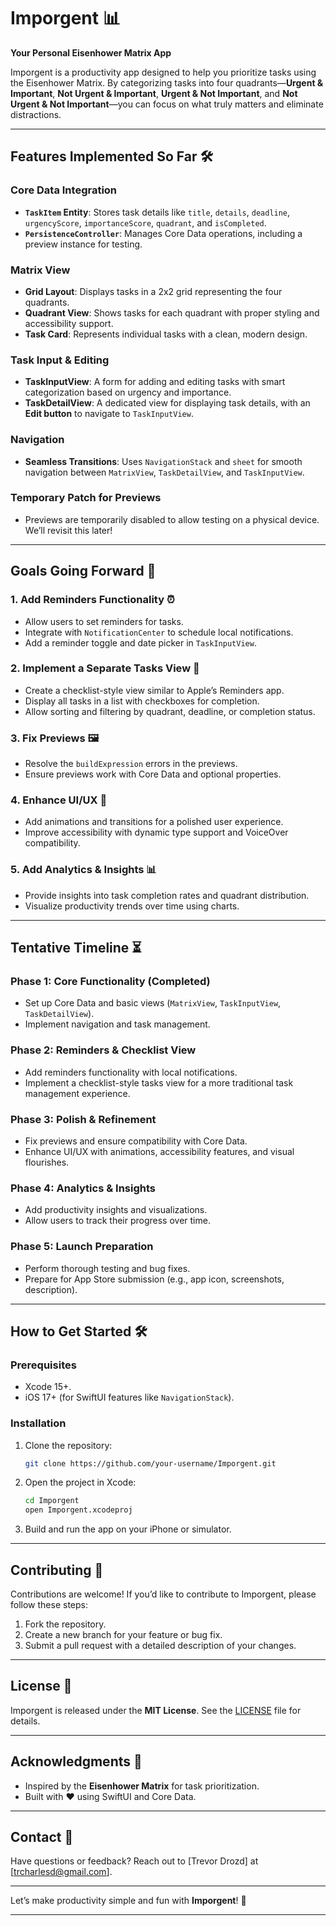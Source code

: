 # **Imporgent** 📊
**Your Personal Eisenhower Matrix App**

Imporgent is a productivity app designed to help you prioritize tasks using the Eisenhower Matrix. By categorizing tasks into four quadrants—**Urgent & Important**, **Not Urgent & Important**, **Urgent & Not Important**, and **Not Urgent & Not Important**—you can focus on what truly matters and eliminate distractions.

---

## **Features Implemented So Far** 🛠️

### **Core Data Integration**
- **`TaskItem` Entity**: Stores task details like `title`, `details`, `deadline`, `urgencyScore`, `importanceScore`, `quadrant`, and `isCompleted`.
- **`PersistenceController`**: Manages Core Data operations, including a preview instance for testing.

### **Matrix View**
- **Grid Layout**: Displays tasks in a 2x2 grid representing the four quadrants.
- **Quadrant View**: Shows tasks for each quadrant with proper styling and accessibility support.
- **Task Card**: Represents individual tasks with a clean, modern design.

### **Task Input & Editing**
- **TaskInputView**: A form for adding and editing tasks with smart categorization based on urgency and importance.
- **TaskDetailView**: A dedicated view for displaying task details, with an **Edit button** to navigate to `TaskInputView`.

### **Navigation**
- **Seamless Transitions**: Uses `NavigationStack` and `sheet` for smooth navigation between `MatrixView`, `TaskDetailView`, and `TaskInputView`.

### **Temporary Patch for Previews**
- Previews are temporarily disabled to allow testing on a physical device. We’ll revisit this later!

---

## **Goals Going Forward** 🚀

### **1. Add Reminders Functionality** ⏰
- Allow users to set reminders for tasks.
- Integrate with `NotificationCenter` to schedule local notifications.
- Add a reminder toggle and date picker in `TaskInputView`.

### **2. Implement a Separate Tasks View** 📝
- Create a checklist-style view similar to Apple’s Reminders app.
- Display all tasks in a list with checkboxes for completion.
- Allow sorting and filtering by quadrant, deadline, or completion status.

### **3. Fix Previews** 🖼️
- Resolve the `buildExpression` errors in the previews.
- Ensure previews work with Core Data and optional properties.

### **4. Enhance UI/UX** 🎨
- Add animations and transitions for a polished user experience.
- Improve accessibility with dynamic type support and VoiceOver compatibility.

### **5. Add Analytics & Insights** 📊
- Provide insights into task completion rates and quadrant distribution.
- Visualize productivity trends over time using charts.

---

## **Tentative Timeline** ⏳

### **Phase 1: Core Functionality (Completed)**
- Set up Core Data and basic views (`MatrixView`, `TaskInputView`, `TaskDetailView`).
- Implement navigation and task management.

### **Phase 2: Reminders & Checklist View**
- Add reminders functionality with local notifications.
- Implement a checklist-style tasks view for a more traditional task management experience.

### **Phase 3: Polish & Refinement**
- Fix previews and ensure compatibility with Core Data.
- Enhance UI/UX with animations, accessibility features, and visual flourishes.

### **Phase 4: Analytics & Insights**
- Add productivity insights and visualizations.
- Allow users to track their progress over time.

### **Phase 5: Launch Preparation**
- Perform thorough testing and bug fixes.
- Prepare for App Store submission (e.g., app icon, screenshots, description).

---

## **How to Get Started** 🛠️

### **Prerequisites**
- Xcode 15+.
- iOS 17+ (for SwiftUI features like `NavigationStack`).

### **Installation**
1. Clone the repository:
   ```bash
   git clone https://github.com/your-username/Imporgent.git
   ```
2. Open the project in Xcode:
   ```bash
   cd Imporgent
   open Imporgent.xcodeproj
   ```
3. Build and run the app on your iPhone or simulator.

---

## **Contributing** 🤝
Contributions are welcome! If you’d like to contribute to Imporgent, please follow these steps:
1. Fork the repository.
2. Create a new branch for your feature or bug fix.
3. Submit a pull request with a detailed description of your changes.

---

## **License** 📜
Imporgent is released under the **MIT License**. See the [LICENSE](LICENSE) file for details.

---

## **Acknowledgments** 🙏
- Inspired by the **Eisenhower Matrix** for task prioritization.
- Built with ❤️ using SwiftUI and Core Data.

---

## **Contact** 📧
Have questions or feedback? Reach out to [Trevor Drozd] at [trcharlesd@gmail.com].

---

Let’s make productivity simple and fun with **Imporgent**! 🚀

---
